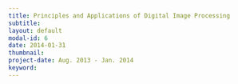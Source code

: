 ```yaml
---
title: Principles and Applications of Digital Image Processing
subtitle: 
layout: default
modal-id: 6
date: 2014-01-31
thumbnail: 
project-date: Aug. 2013 - Jan. 2014
keyword: 
---
```

<!-- BME 7408 Principles and Applications of Digital Image Processing -->

<!-- TBD -->